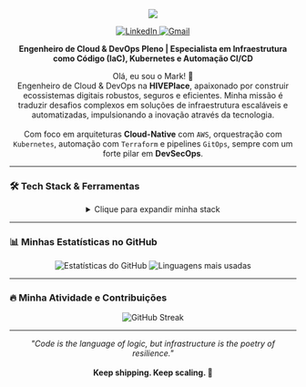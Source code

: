 <p align="center">
  <img src="https://capsule-render.vercel.app/api?type=waving&color=7B42BC&height=180&section=header&text=MARK%20DAVIS%20JÚNIOR&fontSize=35&fontColor=ffffff&animation=fadeIn" />
</p>

<p align="center">
  <a href="https://linkedin.com/in/mark-davis-junior" target="_blank">
    <img src="https://img.shields.io/badge/LinkedIn-0A66C2?style=for-the-badge&logo=linkedin&logoColor=white" alt="LinkedIn"/>
  </a>
  <a href="mailto:markdavisjr01@gmail.com" target="_blank">
    <img src="https://img.shields.io/badge/Gmail-D14836?style=for-the-badge&logo=gmail&logoColor=white" alt="Gmail"/>
  </a>
</p>

<div align="center">

**Engenheiro de Cloud & DevOps Pleno | Especialista em Infraestrutura como Código (IaC), Kubernetes e Automação CI/CD**

</div>

<p align="center">
  Olá, eu sou o Mark! 👋<br>
  Engenheiro de Cloud & DevOps na <strong>HIVEPlace</strong>, apaixonado por construir ecossistemas digitais robustos, seguros e eficientes. Minha missão é traduzir desafios complexos em soluções de infraestrutura escaláveis e automatizadas, impulsionando a inovação através da tecnologia.
  <br><br>
  Com foco em arquiteturas <strong>Cloud-Native</strong> com <code>AWS</code>, orquestração com <code>Kubernetes</code>, automação com <code>Terraform</code> e pipelines <code>GitOps</code>, sempre com um forte pilar em <strong>DevSecOps</strong>.
</p>

---

### 🛠️ Tech Stack & Ferramentas

<details align="center">
  <summary>Clique para expandir minha stack</summary>
  <br>
  <table align="center">
    <tr>
      <td align="center"><strong>☁️ Cloud</strong></td>
      <td>
        <img src="https://img.shields.io/badge/AWS-232F3E?style=for-the-badge&logo=amazonaws&logoColor=white" alt="AWS Badge" />
        <img src="https://img.shields.io/badge/Huawei%20Cloud-FF0000?style=for-the-badge&logo=huawei&logoColor=white" alt="Huawei Cloud Badge" />
      </td>
    </tr>
    <tr>
      <td align="center"><strong>🏗️ IaC</strong></td>
      <td>
        <img src="https://img.shields.io/badge/Terraform-7B42BC?style=for-the-badge&logo=terraform&logoColor=white" alt="Terraform Badge" />
        <img src="https://img.shields.io/badge/CloudFormation-FF4F8B?style=for-the-badge&logo=aws&logoColor=white" alt="CloudFormation Badge" />
      </td>
    </tr>
    <tr>
      <td align="center"><strong>🐳 Containers & Orquestração</strong></td>
      <td>
        <img src="https://img.shields.io/badge/Docker-2496ED?style=for-the-badge&logo=docker&logoColor=white" alt="Docker Badge" />
        <img src="https://img.shields.io/badge/Kubernetes-326CE5?style=for-the-badge&logo=kubernetes&logoColor=white" alt="Kubernetes Badge" />
        <img src="https://img.shields.io/badge/ArgoCD-EF7B4D?style=for-the-badge&logo=argo&logoColor=white" alt="ArgoCD Badge" />
      </td>
    </tr>
    <tr>
      <td align="center"><strong>🚀 CI/CD & GitOps</strong></td>
      <td>
        <img src="https://img.shields.io/badge/GitHub%20Actions-2088FF?style=for-the-badge&logo=github-actions&logoColor=white" alt="GitHub Actions Badge" />
        <img src="https://img.shields.io/badge/Atlantis-000000?style=for-the-badge&logo=terraform&logoColor=white" alt="Atlantis Badge" />
      </td>
    </tr>
    <tr>
      <td align="center"><strong>🔒 Segurança (DevSecOps)</strong></td>
      <td>
        <img src="https://img.shields.io/badge/Snyk-4C0A7B?style=for-the-badge&logo=snyk&logoColor=white" alt="Snyk Badge" />
        <img src="https://img.shields.io/badge/SonarCloud-F3702A?style=for-the-badge&logo=sonarcloud&logoColor=white" alt="SonarCloud Badge" />
      </td>
    </tr>
    <tr>
      <td align="center"><strong>💻 Linguagens & Frameworks</strong></td>
      <td>
        <img src="https://img.shields.io/badge/Python-3776AB?style=for-the-badge&logo=python&logoColor=white" alt="Python Badge" />
        <img src="https://img.shields.io/badge/Golang-00ADD8?style=for-the-badge&logo=go&logoColor=white" alt="Golang Badge" />
        <img src="https://img.shields.io/badge/Node.js-339933?style=for-the-badge&logo=node.js&logoColor=white" alt="Node.js Badge" />
        <img src="https://img.shields.io/badge/Vue.js-4FC08D?style=for-the-badge&logo=vue.js&logoColor=white" alt="Vue.js Badge" />
      </td>
    </tr>
     <tr>
      <td align="center"><strong>⚙️ Versionamento</strong></td>
      <td>
        <img src="https://img.shields.io/badge/Git-F05032?style=for-the-badge&logo=git&logoColor=white" alt="Git Badge" />
      </td>
    </tr>
  </table>
</details>

---

### 📊 Minhas Estatísticas no GitHub

<p align="center">
  <img src="https://github-readme-stats.vercel.app/api?username=markdavishive&show_icons=true&theme=tokyonight&hide_border=true&count_private=true&locale=pt-br" alt="Estatísticas do GitHub" />
  <img src="https://github-readme-stats.vercel.app/api/top-langs/?username=markdavishive&layout=compact&theme=tokyonight&hide_border=true&locale=pt-br" alt="Linguagens mais usadas" />
</p>

---

### 🔥 Minha Atividade e Contribuições

<p align="center">
  <img src="https://github-readme-streak-stats.herokuapp.com/?user=markdavishive&theme=gruvbox&hide_border=true" alt="GitHub Streak" />
</p>

---

<p align="center">
  <i>"Code is the language of logic, but infrastructure is the poetry of resilience."</i>
  <br><br>
  <strong>Keep shipping. Keep scaling. 🚀</strong>
</p>
